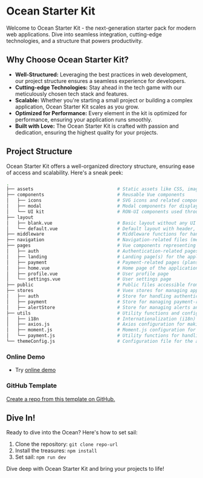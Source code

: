 # Ocean Starter Kit

Welcome to Ocean Starter Kit - the next-generation starter pack for modern web applications. Dive into seamless integration, cutting-edge technologies, and a structure that powers productivity.

## Why Choose Ocean Starter Kit?

- **Well-Structured:** Leveraging the best practices in web development, our project structure ensures a seamless experience for developers.
- **Cutting-edge Technologies:** Stay ahead in the tech game with our meticulously chosen tech stack and features.
- **Scalable:** Whether you're starting a small project or building a complex application, Ocean Starter Kit scales as you grow.
- **Optimized for Performance:** Every element in the kit is optimized for performance, ensuring your application runs smoothly.
- **Built with Love:** The Ocean Starter Kit is crafted with passion and dedication, ensuring the highest quality for your projects.

## Project Structure

Ocean Starter Kit offers a well-organized directory structure, ensuring ease of access and scalability. Here's a sneak peek:

```bash
.
├── assets                               # Static assets like CSS, images, and JSON files
├── components                           # Reusable Vue components
│   ├── icons                            # SVG icons and related components
│   ├── modal                            # Modal components for displaying pop-up windows
│   └── UI kit                           # RON-UI components used throughout the project
├── layout
│   ├── blank.vue                        # Basic layout without any UI elements, suitable for full-screen pages
│   └── default.vue                      # Default layout with header, footer, and sidebar, used for most pages
├── middleware                           # Middleware functions for handling requests and responses
├── navigation                           # Navigation-related files (menus, routes, etc.)
├── pages                                # Vue components representing entire pages
│   ├── auth                             # Authentication-related pages (login, register, forgot password)
│   ├── landing                          # Landing page(s) for the application
│   ├── payment                          # Payment-related pages (plans, checkout)
│   ├── home.vue                         # Home page of the application
│   ├── profile.vue                      # User profile page
│   └── settings.vue                     # User settings page
├── public                               # Public files accessible from the web (favicon, logo, etc.)
├── stores                               # Vuex stores for managing application state
│   ├── auth                             # Store for handling authentication-related data
│   ├── payment                          # Store for managing payment-related data
│   ├── alertStore                       # Store for managing alerts and notifications
├── utils                                # Utility functions and configurations
│   ├── i18n                             # Internationalization (i18n) configurations and translations
│   ├── axios.js                         # Axios configuration for making API requests
│   ├── moment.js                        # Moment.js configuration for handling dates and times
│   └── payment.js                       # Utility functions for handling payments
└── themeConfig.js                       # Configuration file for the application's theme and appearance

```

### Online Demo

- Try [online demo](https://ocean-starter-kit.vercel.app/)

### GitHub Template

[Create a repo from this template on GitHub.](https://github.com/Ron-Digital/ocean-starter-kit)



## Dive In!

Ready to dive into the Ocean? Here's how to set sail:

1. Clone the repository: `git clone repo-url`
2. Install the treasures: `npm install`
3. Set sail: `npm run dev`

Dive deep with Ocean Starter Kit and bring your projects to life!

